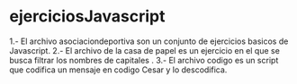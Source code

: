 # ejerciciosJavascript
1.- El archivo asociaciondeportiva son un conjunto de ejercicios basicos de Javascript.
2.- El archivo de la casa de papel es un ejercicio en el que se busca filtrar los nombres de capitales .
3.- El archivo codigo es un script que codifica un mensaje en codigo Cesar y lo descodifica.

